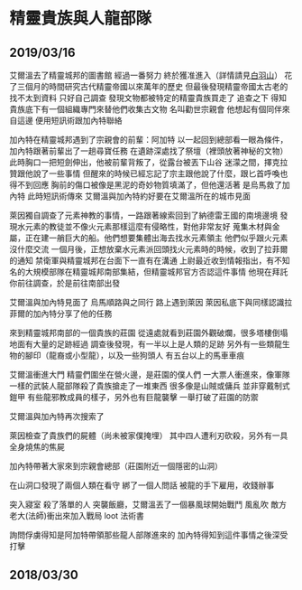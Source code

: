 <!-- TITLE: 考古遠行 -->
<!-- SUBTITLE: A quick summary of 考古遠行 -->

# 精靈貴族與人龍部隊
## 2019/03/16
艾爾溫去了精靈城邦的圖書館
經過一番努力 終於獲准進入（詳情請見[白羽山](/白羽山)）
花了三個月的時間研究古代精靈帝國以來萬年的歷史
但最後發現精靈帝國太古老的找不太到資料
只好自己調查 發現文物都被特定的精靈貴族買走了
追查之下 得知貴族底下有一個組織專門來替他們收集古文物 名叫勸世宗親會
他想起有個同伴來自這邊 便用短訊術跟加內特聯絡

加內特在精靈城邦遇到了宗親會的前輩：阿加特
以一起回到總部看一眼為條件，加內特跟著前輩出了一趟尋寶任務
在遺跡深處找了祭壇（裡頭放著神秘的文物）
此時胸口一把短劍伸出，他被前輩背叛了，從露台被丟下山谷
迷濛之間，擇克拉贊跟他說了一些事情
但醒來的時候已經忘記了宗主跟他說了什麼，跟匕首呼喚也得不到回應
胸前的傷口被像是黑泥的奇妙物質填滿了，但他還活著
是烏馬救了加內特
此時短訊術傳來
艾爾溫與加內特約好要在艾爾溫所在的城市見面

萊因獨自調查了元素神教的事情，一路跟著線索回到了納德雷王國的南境邊境
發現水元素的教徒並不像火元素那樣這麼有侵略性，對他非常友好
蒐集木材與金屬，正在建一艄巨大的船。他們想要集體出海去找水元素領主
他們似乎跟火元素沒什麼交流
一個月後，正想放棄水元素派回頭找火元素時的時候，收到了拉菲爾的通知
禁衛軍與精靈城邦在台面下一直有在溝通
上尉最近收到情報指出，有不知名的大規模部隊在精靈城邦南部集結，但精靈城邦官方否認這件事情
他現在拜託你前往調查，於是前往南部出發

艾爾溫與加內特見面了
烏馬順路與之同行
路上遇到萊因
萊因私底下與同樣認識拉菲爾的加內特分享了他的任務

來到精靈城邦南部的一個貴族的莊園
從遠處就看到莊園外觀破爛，很多塔樓倒塌
地面有大量的足跡經過
調查後發現，有一半以上是人類的足跡
另外有一些類龍生物的腳印（龍裔或小型龍），以及一些狗頭人
有五台以上的馬車車痕

艾爾溫衝進大門
精靈們圍坐在營火邊，是莊園的僕人們
一大票人衝進來，像軍隊一樣的武裝人龍部隊殺了貴族搶走了一堆東西
很多像是山賊或傭兵 並非穿戴制式鎧甲
有些龍邪教成員的樣子，另外也有巨龍襲擊 一舉打破了莊園的防禦

艾爾溫與加內特再次搜索了

萊因檢查了貴族們的屍體（尚未被家僕掩埋）
其中四人遭利刃砍殺，另外有一具全身燒焦的焦屍

加內特帶著大家來到宗親會總部（莊園附近一個隱密的山洞）

在山洞口發現了兩個人類在看守
綁了一個人問話
被龍的手下雇用，收錢辦事

突入寢室 殺了落單的人
突襲飯廳，艾爾溫丟了一個暴風球開始戰鬥
風亂吹
敵方老大(法師)衝出來加入戰局
loot 法術書

詢問俘虜得知是阿加特帶領那些龍人部隊進來的
加內特得知到這件事情之後深受打擊

## 2018/03/30
